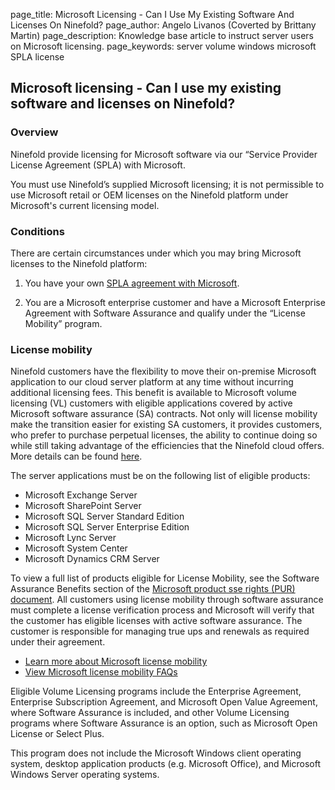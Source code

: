 page_title:       Microsoft Licensing - Can I Use My Existing Software And Licenses On Ninefold?
page_author:      Angelo Livanos (Coverted by Brittany Martin)
page_description: Knowledge base article to instruct server users on Microsoft licensing. 
page_keywords:    server volume windows microsoft SPLA license 

## Microsoft licensing - Can I use my existing software and licenses on Ninefold?

### Overview

Ninefold provide licensing for Microsoft software via our “Service Provider License Agreement (SPLA) with Microsoft.

You must use Ninefold’s supplied Microsoft licensing; it is not permissible to use Microsoft retail or OEM licenses on the Ninefold platform under Microsoft's current licensing model.

### Conditions

There are certain circumstances under which you may bring Microsoft licenses to the Ninefold platform:

1. You have your own [SPLA agreement with Microsoft](http://www.microsoft.com/licensing/licensing-options/spla-program.aspx).

2. You are a Microsoft enterprise customer and have a Microsoft Enterprise Agreement with Software Assurance and qualify under the “License Mobility” program. 

### License mobility

Ninefold customers have the flexibility to move their on-premise Microsoft application to our cloud server platform at any time without incurring additional licensing fees. This benefit is available to Microsoft volume licensing (VL) customers with eligible applications covered by active Microsoft software assurance (SA) contracts. Not only will license mobility make the transition easier for existing SA customers, it provides customers, who prefer to purchase perpetual licenses, the ability to continue doing so while still taking advantage of the efficiencies that the Ninefold cloud offers. More details can be found [here](http://www.microsoft.com/licensing/software-assurance/license-mobility.aspx).

The server applications must be on the following list of eligible products:

* Microsoft Exchange Server
* Microsoft SharePoint Server
* Microsoft SQL Server Standard Edition
* Microsoft SQL Server Enterprise Edition
* Microsoft Lync Server
* Microsoft System Center
* Microsoft Dynamics CRM Server

To view a full list of products eligible for License Mobility, see the Software Assurance Benefits section of the [Microsoft product sse rights (PUR) document](http://www.microsoft.com/licensing/products/products.aspx). All customers using license mobility through software assurance must complete a license verification process and Microsoft will verify that the customer has eligible licenses with active software assurance. The customer is responsible for managing true ups and renewals as required under their agreement.

* [Learn more about Microsoft license mobility](http://www.microsoft.com/licensing/software-assurance/license-mobility.aspx)
* [View Microsoft license mobility FAQs](http://www.microsoft.com/licensing/about-licensing/product-licensing-faq.aspx)

Eligible Volume Licensing programs include the Enterprise Agreement, Enterprise Subscription Agreement, and Microsoft Open Value Agreement, where Software Assurance is included, and other Volume Licensing programs where Software Assurance is an option, such as Microsoft Open License or Select Plus.

This program does not include the Microsoft Windows client operating system, desktop application products (e.g. Microsoft Office), and Microsoft Windows Server operating systems.
